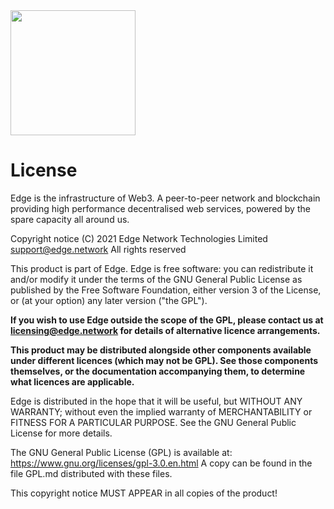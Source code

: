 <img src="https://cdn.edge.network/assets/img/edge-logo-green.svg" width="200">

# License

Edge is the infrastructure of Web3. A peer-to-peer network and
blockchain providing high performance decentralised web services,
powered by the spare capacity all around us.

Copyright notice
(C) 2021 Edge Network Technologies Limited support@edge.network
All rights reserved

This product is part of Edge.
Edge is free software: you can redistribute it and/or modify
it under the terms of the GNU General Public License as
published by the Free Software Foundation, either version 3 of
the License, or (at your option) any later version ("the GPL").

**If you wish to use Edge outside the scope of the GPL, please
contact us at licensing@edge.network for details of alternative
licence arrangements.**

**This product may be distributed alongside other components
available under different licences (which may not be GPL). See
those components themselves, or the documentation accompanying
them, to determine what licences are applicable.**

Edge is distributed in the hope that it will be useful,
but WITHOUT ANY WARRANTY; without even the implied warranty of
MERCHANTABILITY or FITNESS FOR A PARTICULAR PURPOSE. See the
GNU General Public License for more details.

The GNU General Public License (GPL) is available at:
https://www.gnu.org/licenses/gpl-3.0.en.html
A copy can be found in the file GPL.md distributed with
these files.

This copyright notice MUST APPEAR in all copies of the product!
